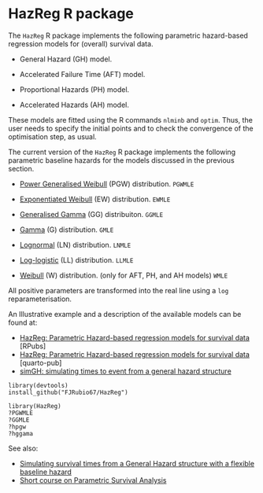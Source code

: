 # HazReg R package

The `HazReg` R package implements the following parametric hazard-based regression models for (overall) survival data.

- General Hazard (GH) model.

- Accelerated Failure Time (AFT) model.

- Proportional Hazards (PH) model.

- Accelerated Hazards (AH) model.


These models are fitted using the R commands `nlminb` and `optim`. Thus, the user needs to specify the initial points and to check the convergence of the optimisation step, as usual.


The current version of the `HazReg` R package implements the following parametric baseline hazards for the models discussed in the previous section.

- [Power Generalised Weibull](http://rpubs.com/FJRubio/PGW) (PGW) distribution. `PGWMLE`
 
- [Exponentiated Weibull](http://rpubs.com/FJRubio/EWD) (EW) distribution. `EWMLE`
 
- [Generalised Gamma](http://rpubs.com/FJRubio/GG) (GG) distribuiton. `GGMLE`

- [Gamma](https://en.wikipedia.org/wiki/Gamma_distribution) (G) distribution. `GMLE`

- [Lognormal](https://en.wikipedia.org/wiki/Log-normal_distribution) (LN) distribution. `LNMLE`

- [Log-logistic](https://en.wikipedia.org/wiki/Log-logistic_distribution) (LL) distribution. `LLMLE`

- [Weibull](https://en.wikipedia.org/wiki/Weibull_distribution) (W) distribution. (only for AFT, PH, and AH models) `WMLE`


All positive parameters are transformed into the real line using a `log` reparameterisation.

An Illustrative example and a description of the available models can be found at:

- [HazReg: Parametric Hazard-based regression models for survival data](https://rpubs.com/FJRubio/HazReg) [RPubs]
- [HazReg: Parametric Hazard-based regression models for survival data](https://fjrubio.quarto.pub/hazreg/) [quarto-pub]
- [simGH: simulating times to event from a general hazard structure](https://rpubs.com/FJRubio/simGH)

```
library(devtools)
install_github("FJRubio67/HazReg")

library(HazReg)
?PGWMLE
?GGMLE
?hpgw
?hggama
```

See also: 
- [Simulating survival times from a General Hazard structure with a flexible baseline hazard](https://rpubs.com/FJRubio/GHSim)
- [Short course on Parametric Survival Analysis
](https://github.com/FJRubio67/ShortCourseParamSurvival)

